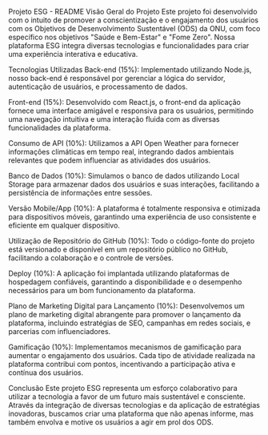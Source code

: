 Projeto ESG - README
Visão Geral do Projeto
Este projeto foi desenvolvido com o intuito de promover a conscientização e o engajamento dos usuários com os Objetivos de Desenvolvimento Sustentável (ODS) da ONU, com foco específico nos objetivos "Saúde e Bem-Estar" e "Fome Zero". Nossa plataforma ESG integra diversas tecnologias e funcionalidades para criar uma experiência interativa e educativa.

Tecnologias Utilizadas
Back-end (15%): Implementado utilizando Node.js, nosso back-end é responsável por gerenciar a lógica do servidor, autenticação de usuários, e processamento de dados.

Front-end (15%): Desenvolvido com React.js, o front-end da aplicação fornece uma interface amigável e responsiva para os usuários, permitindo uma navegação intuitiva e uma interação fluida com as diversas funcionalidades da plataforma.

Consumo de API (10%): Utilizamos a API Open Weather para fornecer informações climáticas em tempo real, integrando dados ambientais relevantes que podem influenciar as atividades dos usuários.

Banco de Dados (10%): Simulamos o banco de dados utilizando Local Storage para armazenar dados dos usuários e suas interações, facilitando a persistência de informações entre sessões.

Versão Mobile/App (10%): A plataforma é totalmente responsiva e otimizada para dispositivos móveis, garantindo uma experiência de uso consistente e eficiente em qualquer dispositivo.

Utilização de Repositório do GitHub (10%): Todo o código-fonte do projeto está versionado e disponível em um repositório público no GitHub, facilitando a colaboração e o controle de versões.

Deploy (10%): A aplicação foi implantada utilizando plataformas de hospedagem confiáveis, garantindo a disponibilidade e o desempenho necessários para um bom funcionamento da plataforma.

Plano de Marketing Digital para Lançamento (10%): Desenvolvemos um plano de marketing digital abrangente para promover o lançamento da plataforma, incluindo estratégias de SEO, campanhas em redes sociais, e parcerias com influenciadores.

Gamificação (10%): Implementamos mecanismos de gamificação para aumentar o engajamento dos usuários. Cada tipo de atividade realizada na plataforma contribui com pontos, incentivando a participação ativa e contínua dos usuários.

Conclusão
Este projeto ESG representa um esforço colaborativo para utilizar a tecnologia a favor de um futuro mais sustentável e consciente. Através da integração de diversas tecnologias e da aplicação de estratégias inovadoras, buscamos criar uma plataforma que não apenas informe, mas também envolva e motive os usuários a agir em prol dos ODS.
